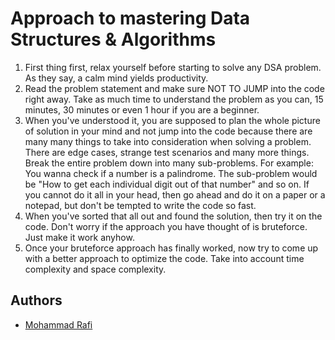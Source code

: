 
# Approach to mastering Data Structures & Algorithms

1. First thing first, relax yourself before starting to solve any
DSA problem. As they say, a calm mind yields productivity.
2. Read the problem statement and make sure NOT TO JUMP into the code
right away. Take as much time to understand the problem as you can, 15 minutes, 30 minutes or even 1 hour if you are a beginner. 
3. When you've understood it, you are supposed to plan the whole picture of solution in your mind and not jump into the code because
there are many many things to take into consideration when solving a problem. There are edge cases, strange test scenarios and many more things. Break the entire problem down into many sub-problems. For example: You wanna check if a number is a palindrome. The sub-problem would be "How to get each individual digit out of that number" and so on. If you cannot do it all in your head, then go ahead and do it on a paper or a notepad, but don't be tempted to write the code so fast.
4. When you've sorted that all out and found the solution, then try it on the code. Don't worry if the approach you have thought of is bruteforce. Just make it work anyhow. 
5. Once your bruteforce approach has finally worked, now try to come up with a better approach to optimize the code. Take into account time complexity and space complexity.

## Authors

- [Mohammad Rafi](https://github.com/rafimohammad839)

